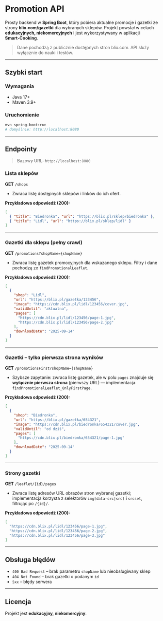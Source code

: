 # Promotion API

Prosty backend w **Spring Boot**, który pobiera aktualne promocje i gazetki ze strony **blix.com/gazetki** dla wybranych sklepów. Projekt powstał w celach **edukacyjnych, niekomercyjnych** i jest wykorzystywany w aplikacji **Smart‑Cooking**.

> Dane pochodzą z publicznie dostępnych stron blix.com. API służy wyłącznie do nauki i testów.

---

## Szybki start

### Wymagania

* Java 17+
* Maven 3.9+

### Uruchomienie

```bash
mvn spring-boot:run
# domyślnie: http://localhost:8080
```

---

## Endpointy

> Bazowy URL: `http://localhost:8080`

### Lista sklepów

**GET** `/shops`

* Zwraca listę dostępnych sklepów i linków do ich ofert.

**Przykładowa odpowiedź (200):**

```json
[
  { "title": "Biedronka", "url": "https://blix.pl/sklep/biedronka" },
  { "title": "Lidl", "url": "https://blix.pl/sklep/lidl" }
]
```

---

### Gazetki dla sklepu (pełny crawl)

**GET** `/promotions?shopName={shopName}`

* Zwraca listę gazetek promocyjnych dla wskazanego sklepu. Filtry i dane pochodzą ze `findPromotionalLeaflet`.

**Przykładowa odpowiedź (200):**

```json
[
  {
    "shop": "Lidl",
    "url": "https://blix.pl/gazetka/123456",
    "image": "https://cdn.blix.pl/lidl/123456/cover.jpg",
    "validUntil": "aktualna",
    "pages": [
      "https://cdn.blix.pl/lidl/123456/page-1.jpg",
      "https://cdn.blix.pl/lidl/123456/page-2.jpg"
    ],
    "downloadDate": "2025-09-14"
  }
]
```

---

### Gazetki – tylko pierwsza strona wyników

**GET** `/promotionsFirst?shopName={shopName}`

* Szybsze zapytanie: zwraca listę gazetek, ale w polu `pages` znajduje się **wyłącznie pierwsza strona** (pierwszy URL) — implementacja `findPromotionalLeaflet_OnlyFirstPage`.

**Przykładowa odpowiedź (200):**

```json
[
  {
    "shop": "Biedronka",
    "url": "https://blix.pl/gazetka/654321",
    "image": "https://cdn.blix.pl/biedronka/654321/cover.jpg",
    "validUntil": "od dziś",
    "pages": [
      "https://cdn.blix.pl/biedronka/654321/page-1.jpg"
    ],
    "downloadDate": "2025-09-14"
  }
]
```

---

### Strony gazetki

**GET** `/leaflet/{id}/pages`

* Zwraca listę adresów URL obrazów stron wybranej gazetki; implementacja korzysta z selektorów `img[data-src|src]` i `srcset`, filtrując po `/{id}/`.

**Przykładowa odpowiedź (200):**

```json
[
  "https://cdn.blix.pl/lidl/123456/page-1.jpg",
  "https://cdn.blix.pl/lidl/123456/page-2.jpg",
  "https://cdn.blix.pl/lidl/123456/page-3.jpg"
]
```

---

## Obsługa błędów

* `400 Bad Request` – brak parametru `shopName` lub nieobsługiwany sklep
* `404 Not Found` – brak gazetki o podanym `id`
* `5xx` – błędy serwera

---

## Licencja

Projekt jest **edukacyjny, niekomercyjny**.
